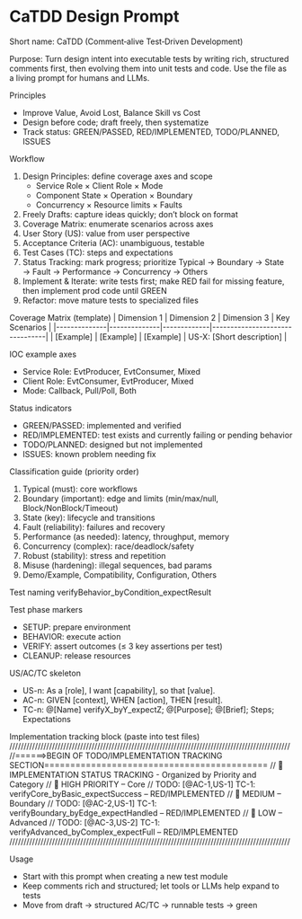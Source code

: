 # CaTDD Design Prompt

Short name: CaTDD (Comment‑alive Test‑Driven Development)

Purpose: Turn design intent into executable tests by writing rich, structured comments first, then evolving them into unit tests and code. Use the file as a living prompt for humans and LLMs.

Principles
- Improve Value, Avoid Lost, Balance Skill vs Cost
- Design before code; draft freely, then systematize
- Track status: GREEN/PASSED, RED/IMPLEMENTED, TODO/PLANNED, ISSUES

Workflow
1) Design Principles: define coverage axes and scope
   - Service Role × Client Role × Mode
   - Component State × Operation × Boundary
   - Concurrency × Resource limits × Faults
2) Freely Drafts: capture ideas quickly; don’t block on format
3) Coverage Matrix: enumerate scenarios across axes
4) User Story (US): value from user perspective
5) Acceptance Criteria (AC): unambiguous, testable
6) Test Cases (TC): steps and expectations
7) Status Tracking: mark progress; prioritize Typical → Boundary → State → Fault → Performance → Concurrency → Others
8) Implement & Iterate: write tests first; make RED fail for missing feature, then implement prod code until GREEN
9) Refactor: move mature tests to specialized files

Coverage Matrix (template)
| Dimension 1  | Dimension 2  | Dimension 3 | Key Scenarios                  |
|--------------|--------------|-------------|--------------------------------|
| [Example]    | [Example]    | [Example]   | US-X: [Short description]      |

IOC example axes
- Service Role: EvtProducer, EvtConsumer, Mixed
- Client Role: EvtConsumer, EvtProducer, Mixed
- Mode: Callback, Pull/Poll, Both

Status indicators
- GREEN/PASSED: implemented and verified
- RED/IMPLEMENTED: test exists and currently failing or pending behavior
- TODO/PLANNED: designed but not implemented
- ISSUES: known problem needing fix

Classification guide (priority order)
1) Typical (must): core workflows
2) Boundary (important): edge and limits (min/max/null, Block/NonBlock/Timeout)
3) State (key): lifecycle and transitions
4) Fault (reliability): failures and recovery
5) Performance (as needed): latency, throughput, memory
6) Concurrency (complex): race/deadlock/safety
7) Robust (stability): stress and repetition
8) Misuse (hardening): illegal sequences, bad params
9) Demo/Example, Compatibility, Configuration, Others

Test naming
verifyBehavior_byCondition_expectResult

Test phase markers
- SETUP: prepare environment
- BEHAVIOR: execute action
- VERIFY: assert outcomes (≤ 3 key assertions per test)
- CLEANUP: release resources

US/AC/TC skeleton
- US-n: As a [role], I want [capability], so that [value].
- AC-n: GIVEN [context], WHEN [action], THEN [result].
- TC-n: @[Name] verifyX_byY_expectZ; @[Purpose]; @[Brief]; Steps; Expectations

Implementation tracking block (paste into test files)
///////////////////////////////////////////////////////////////////////////////////////////////////
//======>BEGIN OF TODO/IMPLEMENTATION TRACKING SECTION===========================================
// 🔴 IMPLEMENTATION STATUS TRACKING - Organized by Priority and Category
// 🥇 HIGH PRIORITY – Core
//   TODO: [@AC-1,US-1] TC-1: verifyCore_byBasic_expectSuccess – RED/IMPLEMENTED
// 🥈 MEDIUM – Boundary
//   TODO: [@AC-2,US-1] TC-1: verifyBoundary_byEdge_expectHandled – RED/IMPLEMENTED
// 🥉 LOW – Advanced
//   TODO: [@AC-3,US-2] TC-1: verifyAdvanced_byComplex_expectFull – RED/IMPLEMENTED
///////////////////////////////////////////////////////////////////////////////////////////////////

Usage
- Start with this prompt when creating a new test module
- Keep comments rich and structured; let tools or LLMs help expand to tests
- Move from draft → structured AC/TC → runnable tests → green
